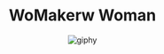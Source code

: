 <div align="center">
<h1>WoMakerw Woman</h1>

![giphy](https://user-images.githubusercontent.com/112970416/234391696-297055fe-dbdb-4935-a648-a6be7a544df5.gif)
